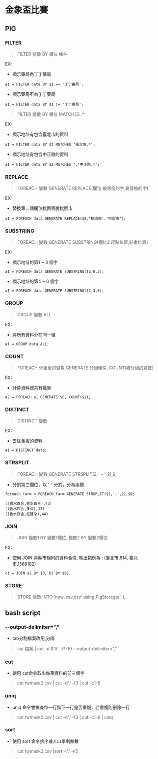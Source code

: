 # 金象盃比賽

## PIG
### FILTER
> FILTER 變數 BY 欄位 條件

EX:
- 顯示藥局為丁丁藥局
```
a1 = FILTER data BY $1 == '丁丁藥局';
```
- 顯示藥局不為丁丁藥局
```
a1 = FILTER data BY $1 != '丁丁藥局';
```

> FILTER 變數 BY 欄位 MATCHES .*

EX:
- 顯示地址有包含臺北市的資料
```
a1 = FILTER data BY $2 MATCHES '臺北市.*';
```
- 顯示地址有包含中正路的資料
```
a1 = FILTER data BY $2 MATCHES '.*中正路.*';
```
### REPLACE
> FOREACH 變數 GENERATE REPLACE(欄位,被替換的字,要替換的字)

EX:
- 替換第二個欄位桃園縣變桃園市
```
a1 = FOREACH data GENERATE REPLACE($2,'桃園縣','桃園市');
```
### SUBSTRING
> FOREACH 變數 GENERATE SUBSTRING(欄位2,起點位置,結束位置)

EX:
- 顯示地址的第1 ~ 3 個字
```
a1 = FOREACH data GENERATE SUBSTRING($2,0,3);
```
- 顯示地址的第4 ~ 6 個字
```
a1 = FOREACH data GENERATE SUBSTRING($2,3,6);
```
### GROUP
> GROUP 變數 ALL

EX:
- 將所有資料分在同一組
```
a1 = GROUP data ALL;
```
### COUNT
> FOREACH 分組後的變數 GENERATE 分組條件, COUNT(被分組的變數) 

EX:
- 計算資料總共有幾筆
```
a2 = FOREACH a1 GENERATE $0, COUNT($1);
```
### DISTINCT
> DISTINCT 變數

EX:

- 去除重複的資料
```
a1 = DISTINCT data;
```
### STRSPLIT
> FOREACH 變數 GENERATE STRSPLIT($2,'-',2),$9;

- 分割第三欄位，以 '-' 分割，分為兩欄
```
foreach_farm = FOREACH farm GENERATE STRSPLIT($2,'-',2),$9;

((香水百合,香水百合),43)
((香水百合,多朵),12)
((香水百合,紅雙朵),44)
```


### JOIN
> JOIN 變數1 BY 變數1欄位, 變數2 BY 變數2欄位

EX:
- 使用 JOIN 將縣市相同的資料合併, 輸出範例為 : (臺北市,614, 臺北市,1566182)

```
c1 = JOIN a2 BY $0, b2 BY $0;
```

### STORE
> STORE 變數 INTO 'new_csv.csv' using PigStorage(',');

## bash script

### --output-delimiter=","
- tab分割檔案改用,分隔
> cat 檔案 | cut -d $'\t' -f1-10 --output-delimiter=","

### cut
- 使用 cut命令取出每筆資料的前三個字
> cat twmask2.csv |  cut -d',' -f3 | cut -c1-9

### uniq
- uniq 命令會檢查每一行與下一行是否重複，若重複則刪除一行
> cat twmask2.csv |  cut -d',' -f3 | cut -c1-9 | uniq

### sort
- 使用 sort 命令排序成人口罩剩餘數
> cat twmask2.csv |sort -t',' -k5




 